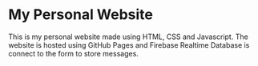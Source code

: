 # My Personal Website

This is my personal website made using HTML, CSS and Javascript. The website is hosted using GitHub Pages and Firebase Realtime Database is connect to the form to store messages.
